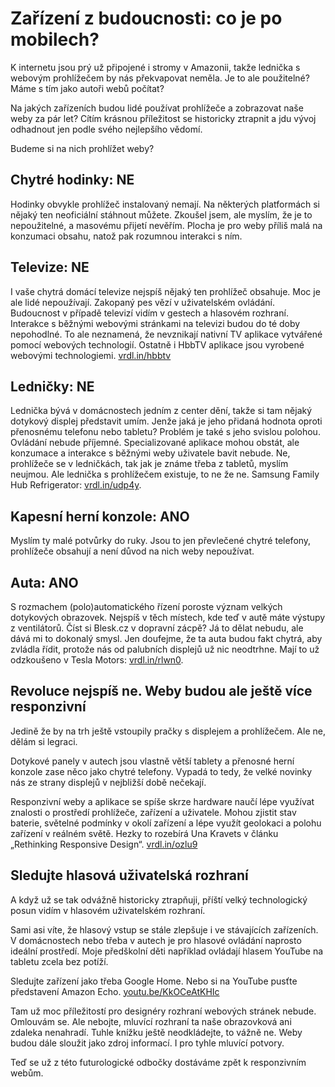 # Zařízení z budoucnosti: co je po mobilech?

K internetu jsou prý už připojené i stromy v Amazonii, takže lednička s webovým prohlížečem by nás překvapovat neměla. Je to ale použitelné? Máme s tím jako autoři webů počítat? 

Na jakých zařízeních budou lidé používat prohlížeče a zobrazovat naše weby za pár let? Cítím krásnou příležitost se historicky ztrapnit a jdu vývoj odhadnout jen podle svého nejlepšího vědomí.

Budeme si na nich prohlížet weby?


## Chytré hodinky: NE

Hodinky obvykle prohlížeč instalovaný nemají. Na některých platformách si nějaký ten neoficiální stáhnout můžete. Zkoušel jsem, ale myslím, že je to nepoužitelné, a masovému přijetí nevěřím. Plocha je pro weby příliš malá na konzumaci obsahu, natož pak rozumnou interakci s ním.


## Televize: NE

I vaše chytrá domácí televize nejspíš nějaký ten prohlížeč obsahuje. Moc je ale lidé nepoužívají. Zakopaný pes vězí v uživatelském ovládání. Budoucnost v případě televizí vidím v gestech a hlasovém rozhraní. Interakce s běžnými webovými stránkami na televizi budou do té doby nepohodlné. To ale neznamená, že nevznikají nativní TV aplikace vytvářené pomocí webových technologií. Ostatně i HbbTV aplikace jsou vyrobené webovými technologiemi. [vrdl.in/hbbtv](http://www.hbbtv-developer.com/site/wiki/index.php/Hello_world) 


## Ledničky: NE  

Lednička bývá v domácnostech jedním z center dění, takže si tam nějaký dotykový displej představit umím. Jenže jaká je jeho přidaná hodnota oproti přenosnému telefonu nebo tabletu? Problém je také s jeho svislou polohou. Ovládání nebude příjemné. Specializované aplikace mohou obstát, ale konzumace a interakce s běžnými weby uživatele bavit nebude. Ne, prohlížeče se v ledničkách, tak jak je známe třeba z tabletů, myslím neujmou. Ale lednička s prohlížečem existuje, to ne že ne. Samsung Family Hub Refrigerator: [vrdl.in/udp4y](https://www.cnet.com/products/samsung-family-hub-refrigerator/).

## Kapesní herní konzole: ANO

Myslím ty malé potvůrky do ruky. Jsou to jen převlečené chytré telefony, prohlížeče obsahují a není důvod na nich weby nepoužívat.

## Auta: ANO

S rozmachem (polo)automatického řízení poroste význam velkých dotykových obrazovek. Nejspíš v těch místech, kde teď v autě máte výstupy z ventilátorů. Číst si Blesk.cz v dopravní zácpě? Já to dělat nebudu, ale dává mi to dokonalý smysl. Jen doufejme, že ta auta budou fakt chytrá, aby zvládla řídit, protože nás od palubních displejů už nic neodtrhne. Mají to už odzkoušeno v Tesla Motors: [vrdl.in/rlwn0](https://www.tesla.com/support/touchscreen-web-browser).

## Revoluce nejspíš ne. Weby budou ale ještě více responzivní

Jedině že by na trh ještě vstoupily pračky s displejem a prohlížečem. Ale ne, dělám si legraci.

Dotykové panely v autech jsou vlastně větší tablety a přenosné herní konzole zase něco jako chytré telefony. Vypadá to tedy, že velké novinky nás ze strany displejů v nejbližší době nečekají.

Responzivní weby a aplikace se spíše skrze hardware naučí lépe využívat znalosti o prostředí prohlížeče, zařízení a uživatele. Mohou zjistit stav baterie, světelné podmínky v okolí zařízení a lépe využít geolokaci a polohu zařízení v reálném světě. Hezky to rozebírá Una Kravets v článku „Rethinking Responsive Design“. [vrdl.in/ozlu9](https://medium.com/@unakravets/rethinking-responsive-d557ef1745bd#.qz3s11y34)

## Sledujte hlasová uživatelská rozhraní

A když už se tak odvážně historicky ztrapňuji, příští velký technologický posun vidím v hlasovém uživatelském rozhraní. 

Sami asi víte, že hlasový vstup se stále zlepšuje i ve stávajících zařízeních. V domácnostech nebo třeba v autech je pro hlasové ovládání naprosto ideální prostředí. Moje předškolní děti například ovládají hlasem YouTube na tabletu zcela bez potíží.

Sledujte zařízení jako třeba Google Home. Nebo si na YouTube pusťte představení Amazon Echo. [youtu.be/KkOCeAtKHIc](https://youtu.be/KkOCeAtKHIc)

Tam už moc příležitostí pro designéry rozhraní webových stránek nebude. Omlouvám se. Ale nebojte, mluvící rozhraní ta naše obrazovková ani zdaleka nenahradí. Tuhle knížku ještě neodkládejte, to vážně ne. Weby budou dále sloužit jako zdroj informací. I pro tyhle mluvící potvory.

Teď se už z této futurologické odbočky dostáváme zpět k responzivním webům. 
